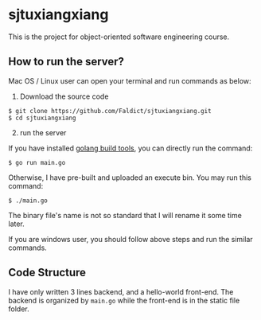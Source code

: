 # sjtuxiangxiang
This is the project for object-oriented software engineering course.

## How to run the server?

Mac OS / Linux user can open your terminal and run commands as below:

1. Download the source code

```
$ git clone https://github.com/Faldict/sjtuxiangxiang.git
$ cd sjtuxiangxiang
```

2. run the server

If you have installed [golang build tools](http://golangtc.com/download), you can directly run the command:

```
$ go run main.go
```

Otherwise, I have pre-built and uploaded an execute bin. You may run this command:

```
$ ./main.go
```

The binary file's name is not so standard that I will rename it some time later.

If you are windows user, you should follow above steps and run the similar commands.

## Code Structure

I have only written 3 lines backend, and a hello-world front-end. The backend is organized by `main.go` while the front-end
is in the static file folder.
